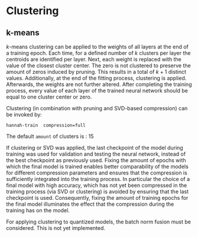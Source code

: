 <!--
Copyright (c) 2022 University of Tübingen.

This file is part of hannah.
See https://atreus.informatik.uni-tuebingen.de/ties/ai/hannah/hannah for further info.

Licensed under the Apache License, Version 2.0 (the "License");
you may not use this file except in compliance with the License.
You may obtain a copy of the License at

    http://www.apache.org/licenses/LICENSE-2.0

Unless required by applicable law or agreed to in writing, software
distributed under the License is distributed on an "AS IS" BASIS,
WITHOUT WARRANTIES OR CONDITIONS OF ANY KIND, either express or implied.
See the License for the specific language governing permissions and
limitations under the License.
-->
# Clustering

## k-means
$k$-means clustering can be applied to the weights of all layers at the end of a training epoch. Each time, for a defined number of $k$ clusters per layer the centroids are identified per layer. Next, each weight is replaced with the value of the closest cluster center. The zero is not clustered to preserve the amount of zeros induced by pruning. This results in a total of $k+1$ distinct values. Additionally, at the end of the fitting process, clustering is applied. Afterwards, the weights are not further altered. After completing the training process, every value of each layer of the trained neural network should be equal to one cluster center or zero.

Clustering (in combination with pruning and SVD-based compression) can be invoked by:

    hannah-train  compression=full

The default `amount` of clusters is
: 15

If clustering or SVD was applied, the last checkpoint of the model during training was used for validation and testing the neural network, instead of the best checkpoint as previously used. Fixing the amount of epochs with which the final model is trained enables better comparability of the models for different compression parameters and ensures that the compression is sufficiently integrated into the training process. In particular the choice of a final model with high accuracy, which has not yet been compressed in the training process (via SVD or clustering) is avoided by ensuring that the last checkpoint is used. Consequently, fixing the amount of training epochs for the final model illuminates the effect that the compression during the training has on the model.

For applying clustering to quantized models, the batch norm fusion must be considered. This is not yet implemented.
